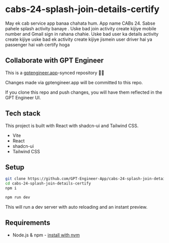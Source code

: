 # cabs-24-splash-join-details-certify

May ek cab service app banaa chahata hum. App name CABs 24. Sabse pahele splash activity banaye . Uske bad join activity create kijiye mobile number and Gmail sign in rahana chahie. Uske bad user ka details activity create kijiye uske bad ek activity create kijiye jismein user driver hai ya passenger hai vah certify hoga 

## Collaborate with GPT Engineer

This is a [gptengineer.app](https://gptengineer.app)-synced repository 🌟🤖

Changes made via gptengineer.app will be committed to this repo.

If you clone this repo and push changes, you will have them reflected in the GPT Engineer UI.

## Tech stack

This project is built with React with shadcn-ui and Tailwind CSS.

- Vite
- React
- shadcn-ui
- Tailwind CSS

## Setup

```sh
git clone https://github.com/GPT-Engineer-App/cabs-24-splash-join-details-certify.git
cd cabs-24-splash-join-details-certify
npm i
```

```sh
npm run dev
```

This will run a dev server with auto reloading and an instant preview.

## Requirements

- Node.js & npm - [install with nvm](https://github.com/nvm-sh/nvm#installing-and-updating)
